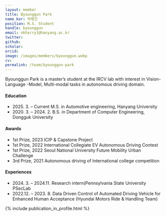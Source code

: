```yaml
---
layout: member
title: Byounggun Park
name_kor: 박병건
position: M.S. Student
handle: byounggun
email: okharry1@hanyang.ac.kr
twitter: 
github: 
scholar: 
orcid: 
image: /images/members/byounggun.webp
cv: 
permalink: /team/byounggun-park
---
```


Byounggun Park is a master’s student at the IRCV lab with interest in Vision-Language -Model, Multi-modal tasks in autonomous driving domain.


#### Education

<ul class="chronological">
  <li><span>2025. 3. – Current</span> M.S. in Automotive engineering, Hanyang University</li>
  <li><span>2020. 3. – 2024. 2.</span> B.S. in Department of Computer Engineering, Dongguk University</li>
</ul>

#### Awards
<ul class="chronological">
  <li>1st Prize, 2023 ICIP & Capstone Project </li>
  <li>1st Prize, 2022 International Collegiate EV Autonomous Driving Contest</li>
  <li>1st Prize, 2022 Seoul National University Future Mobility Urban Challenge</li>
  <li>3rd Prize, 2021 Autonomous driving of International college competition</li>
</ul>

#### Experiences
<ul class="chronological">
  <li><span>2024. 3. – 2024.11.</span> Research intern(Pennsylvania State University PSecLab </li>

  <li><span>2022.12. – 2023. 8.</span> Data Driven Control of Automated Driving Vehicle for Enhanced Human Acceptance (Hyundai Motors Ride & Handling Team) </li>

</ul>


{% include publication_in_profile.html %}
